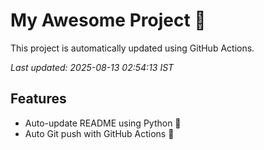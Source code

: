 # My Awesome Project 🚀

This project is automatically updated using GitHub Actions.

_Last updated: 2025-08-13 02:54:13 IST_

## Features
- Auto-update README using Python 🐍
- Auto Git push with GitHub Actions 🤖
